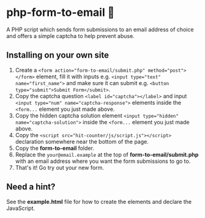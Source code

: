 # php-form-to-email 📨

A PHP script which sends form submissions to an email address of choice and offers a simple captcha to help prevent abuse.

## Installing on your own site

1. Create a `<form action="form-to-email/submit.php" method="post"></form>` element, fill it with inputs e.g. `<input type="text" name="first_name">` and make sure it can submit e.g. `<button type="submit">Submit Form</submit>`.
2. Copy the captcha question `<label id="captcha"></label>` and input `<input type="num" name="captcha-response">` elements inside the `<form...` element you just made above.
3. Copy the hidden captcha solution element `<input type="hidden" name="captcha-solution">` inside the `<form...` element you just made above.
4. Copy the `<script src="hit-counter/js/script.js"></script>` declaration somewhere near the bottom of the page.
5. Copy the **form-to-email** folder.
6. Replace the `your@email.example` at the top of **form-to-email/submit.php** with an email address where you want the form submissions to go to.
7. That's it! Go try out your new form.

## Need a hint?

See the **example.html** file for how to create the elements and declare the JavaScript.